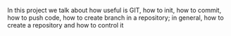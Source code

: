 In this project we talk about how useful is GIT, how to init, how to commit, how to push code, how to create branch in a repository; in general, how to create a repository and how to control it

